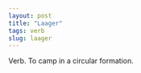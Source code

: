 ```yaml
---
layout: post
title: "Laager"
tags: verb
slug: laager
---
```

Verb. To camp in a circular formation.
